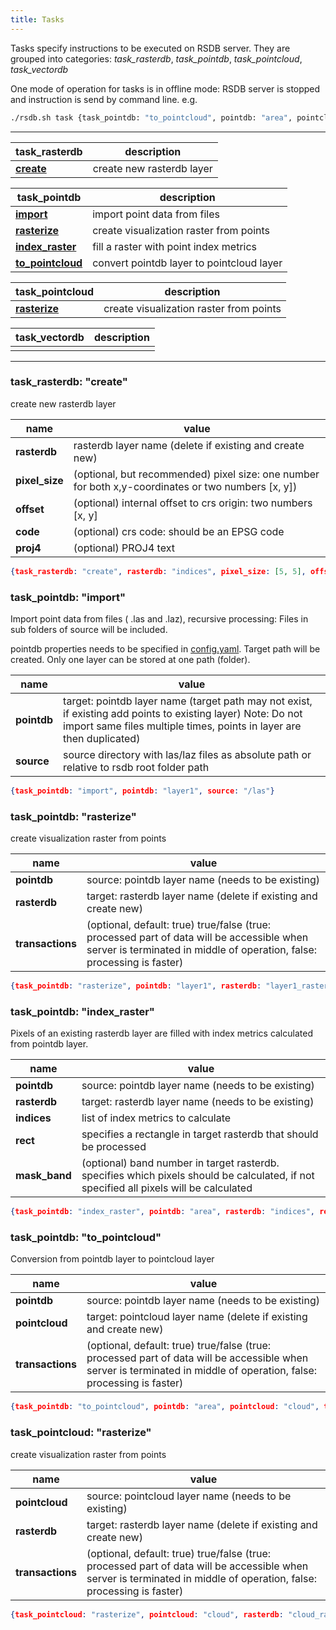 ```yaml
---
title: Tasks
---
```


Tasks specify instructions to be executed on RSDB server. They are grouped into categories: *task_rasterdb*, *task_pointdb*, *task_pointcloud*, *task_vectordb*

One mode of operation for tasks is in offline mode: RSDB server is stopped and instruction is send by command line. e.g.
~~~bash
./rsdb.sh task {task_pointdb: "to_pointcloud", pointdb: "area", pointcloud: "cloud", transactions: false}
~~~

---

| task_rasterdb | description |
| ------------- | ------------- |
| [**create**](#task_rasterdb-create) | create new rasterdb layer |

| task_pointdb | description |
| ------------- | ------------- |
| [**import**](#task_pointdb-import) | import point data from files |
| [**rasterize**](#task_pointdb-rasterize) | create visualization raster from points |
| [**index_raster**](#task_pointdb-index_raster) | fill a raster with point index metrics |
| [**to_pointcloud**](#task_pointdb-to_pointcloud) | convert pointdb layer to pointcloud layer |

| task_pointcloud | description |
| ------------- | ------------- |
| [**rasterize**](#task_pointcloud-rasterize) | create visualization raster from points |

| task_vectordb | description |
| ------------- | ------------- |
| |  |

---

### task_rasterdb: **"create"**

create new rasterdb layer

| name | value |
| ------------- | ------------- |
| **rasterdb** | rasterdb layer name (delete if existing and create new)|
| **pixel_size** | (optional, but recommended) pixel size: one number for both x,y-coordinates or two numbers [x, y])|
| **offset** | (optional) internal offset to crs origin: two numbers [x, y]|
| **code** | (optional) crs code: should be an EPSG code|
| **proj4** | (optional) PROJ4 text|

~~~json
{task_rasterdb: "create", rasterdb: "indices", pixel_size: [5, 5], offset: [100, 100], code: "EPSG:25832", proj4: "+proj=utm +zone=32 +ellps=GRS80 +towgs84=0,0,0,0,0,0,0 +units=m +no_defs "}
~~~

### task_pointdb: **"import"**

Import point data from files ( .las and .laz), recursive processing: Files in sub folders of source will be included.

pointdb properties needs to be specified in [config.yaml](../config.yaml). Target path will be created. Only one layer can be stored at one path (folder).

| name | value |
| ------------- | ------------- |
| **pointdb** | target: pointdb layer name (target path may not exist, if existing add points to existing layer) Note: Do not import same files multiple times, points in layer are then duplicated)|
| **source** | source directory with las/laz files as absolute path or relative to rsdb root folder path|

~~~json
{task_pointdb: "import", pointdb: "layer1", source: "/las"}
~~~

### task_pointdb: **"rasterize"**

create visualization raster from points

| name | value |
| ------------- | ------------- |
| **pointdb** | source: pointdb layer name (needs to be existing)|
| **rasterdb** | target: rasterdb layer name (delete if existing and create new) |
| **transactions** | (optional, default: true) true/false (true: processed part of data will be accessible when server is terminated in middle of operation, false: processing is faster) |

~~~json
{task_pointdb: "rasterize", pointdb: "layer1", rasterdb: "layer1_rasterized",  transactions: false}
~~~

### task_pointdb: **"index_raster"**

Pixels of an existing rasterdb layer are filled with index metrics calculated from pointdb layer.

| name | value |
| ------------- | ------------- |
| **pointdb** | source: pointdb layer name (needs to be existing)|
| **rasterdb** | target: rasterdb layer name (needs to be existing) |
| **indices** | list of index metrics to calculate  |
| **rect** | specifies a rectangle in target rasterdb that should be processed |
| **mask_band** | (optional) band number in target rasterdb. specifies which pixels should be calculated, if not specified all pixels will be calculated |

~~~json
{task_pointdb: "index_raster", pointdb: "area", rasterdb: "indices", rect: [100, 100, 200, 200], mask_band: 1}
~~~

### task_pointdb: **"to_pointcloud"**

Conversion from pointdb layer to pointcloud layer

| name | value |
| ------------- | ------------- |
| **pointdb** | source: pointdb layer name (needs to be existing)|
| **pointcloud** | target: pointcloud layer name (delete if existing and create new) |
| **transactions** | (optional, default: true) true/false (true: processed part of data will be accessible when server is terminated in middle of operation, false: processing is faster) |

~~~json
{task_pointdb: "to_pointcloud", pointdb: "area", pointcloud: "cloud", transactions: false}
~~~

### task_pointcloud: **"rasterize"**

create visualization raster from points

| name | value |
| ------------- | ------------- |
| **pointcloud** | source: pointcloud layer name (needs to be existing)|
| **rasterdb** | target: rasterdb layer name (delete if existing and create new) |
| **transactions** | (optional, default: true) true/false (true: processed part of data will be accessible when server is terminated in middle of operation, false: processing is faster) |

~~~json
{task_pointcloud: "rasterize", pointcloud: "cloud", rasterdb: "cloud_rasterized",  transactions: false}
~~~